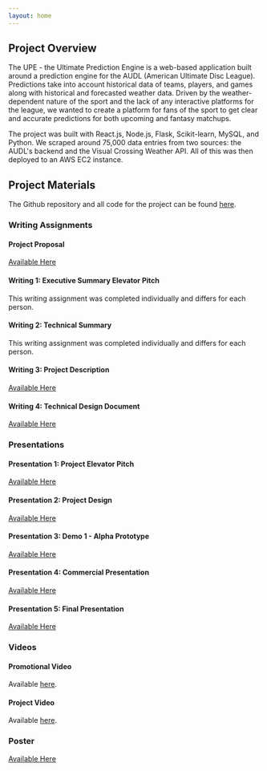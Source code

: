 ```yaml
---
layout: home
---
```


## Project Overview

The UPE - the Ultimate Prediction Engine is a web-based application built around a prediction engine for the AUDL (American Ultimate Disc League). Predictions take into account historical data of teams, players, and games along with historical and forecasted weather data. Driven by the weather-dependent nature of the sport and the lack of any interactive platforms for the league, we wanted to create a platform for fans of the sport to get clear and accurate predictions for both upcoming and fantasy matchups.

The project was built with React.js, Node.js, Flask, Scikit-learn, MySQL, and Python. We scraped around 75,000 data entries from two sources: the AUDL's backend and the Visual Crossing Weather API. All of this was then deployed to an AWS EC2 instance.

## Project Materials

The Github repository and all code for the project can be found [here](https://github.com/SDesign-SBPK/UPE).

### Writing Assignments
#### Project Proposal

<a href="docs/assets/proposal.pdf" target="_blank">Available Here</a>

#### Writing 1: Executive Summary Elevator Pitch

This writing assignment was completed individually and differs for each person.

#### Writing 2: Technical Summary

This writing assignment was completed individually and differs for each person.

#### Writing 3: Project Description

<a href="docs/assets/writing3.pdf" target="_blank">Available Here</a>

#### Writing 4: Technical Design Document

<a href="docs/assets/writing4.pdf" target="_blank">Available Here</a>

### Presentations

#### Presentation 1: Project Elevator Pitch

<a href="docs/assets/pres1.pdf" target="_blank">Available Here</a>

#### Presentation 2: Project Design

<a href="docs/assets/pres2.pdf" target="_blank">Available Here</a>

#### Presentation 3: Demo 1 - Alpha Prototype

<a href="docs/assets/pres3.pdf" target="_blank">Available Here</a>

#### Presentation 4: Commercial Presentation
<a href="docs/assets/commercial_pres.pdf" target="_blank">Available Here</a>

#### Presentation 5: Final Presentation
<a href="docs/assets/final_pres.pdf" target="_blank">Available Here</a>

### Videos

#### Promotional Video

Available [here](https://drive.google.com/file/d/1wYVPGb2wF_TA-giEvznhug45azSGtPJg/view?usp=sharing).

#### Project Video

Available [here](https://drive.google.com/file/d/1UQqCRkEtELlwZdOD5DeGeUk5H5Nz5vwt/view?usp=sharing).

### Poster

<a href="docs/assets/poster_slides.pdf" target="_blank">Available Here</a>